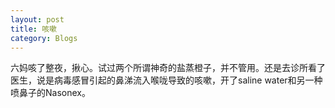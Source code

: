 ```yaml
---
layout: post 
title: 咳嗽
category: Blogs
---
```

六妈咳了整夜，揪心。试过两个所谓神奇的盐蒸橙子，并不管用。还是去诊所看了医生，说是病毒感冒引起的鼻涕流入喉咙导致的咳嗽，开了saline water和另一种喷鼻子的Nasonex。
